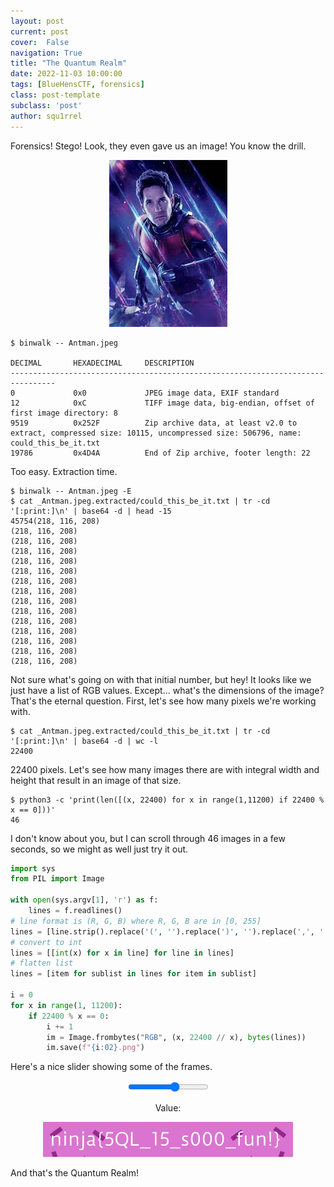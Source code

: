```yaml
---
layout: post
current: post
cover:  False
navigation: True
title: "The Quantum Realm"
date: 2022-11-03 10:00:00
tags: [BlueHensCTF, forensics]
class: post-template
subclass: 'post'
author: squ1rrel
---
```


Forensics! Stego! Look, they even gave us an image! You know the drill.

<center>
    <img src="/assets/bluehens/quantum/Antman.jpg" alt="Antman provided image">
</center>

```ShellSession
$ binwalk -- Antman.jpeg

DECIMAL       HEXADECIMAL     DESCRIPTION
--------------------------------------------------------------------------------
0             0x0             JPEG image data, EXIF standard
12            0xC             TIFF image data, big-endian, offset of first image directory: 8
9519          0x252F          Zip archive data, at least v2.0 to extract, compressed size: 10115, uncompressed size: 506796, name: could_this_be_it.txt
19786         0x4D4A          End of Zip archive, footer length: 22
```

Too easy.  Extraction time.

```ShellSession
$ binwalk -- Antman.jpeg -E
$ cat _Antman.jpeg.extracted/could_this_be_it.txt | tr -cd '[:print:]\n' | base64 -d | head -15
45754(218, 116, 208)
(218, 116, 208)
(218, 116, 208)
(218, 116, 208)
(218, 116, 208)
(218, 116, 208)
(218, 116, 208)
(218, 116, 208)
(218, 116, 208)
(218, 116, 208)
(218, 116, 208)
(218, 116, 208)
(218, 116, 208)
(218, 116, 208)
(218, 116, 208)
```

Not sure what's going on with that initial number, but hey!  It looks
like we just have a list of RGB values.  Except... what's the
dimensions of the image?  That's the eternal question.  First, let's
see how many pixels we're working with.

```ShellSession
$ cat _Antman.jpeg.extracted/could_this_be_it.txt | tr -cd '[:print:]\n' | base64 -d | wc -l
22400
```

22400 pixels.  Let's see how many images there are with integral width
and height that result in an image of that size.

```ShellSession
$ python3 -c 'print(len([(x, 22400) for x in range(1,11200) if 22400 % x == 0]))'
46
```

I don't know about you, but I can scroll through 46 images in a few
seconds, so we might as well just try it out.

```python
import sys
from PIL import Image

with open(sys.argv[1], 'r') as f:
    lines = f.readlines()
# line format is (R, G, B) where R, G, B are in [0, 255]
lines = [line.strip().replace('(', '').replace(')', '').replace(',', ' ').split() for line in lines]
# convert to int
lines = [[int(x) for x in line] for line in lines]
# flatten list
lines = [item for sublist in lines for item in sublist]

i = 0
for x in range(1, 11200):
    if 22400 % x == 0:
        i += 1
        im = Image.frombytes("RGB", (x, 22400 // x), bytes(lines))
        im.save(f"{i:02}.png")
```

Here's a nice slider showing some of the frames.

<center>
<div class="slider">
    <input type="range" min="20" max="40" value="32" class="slider" id="myRange">
    <p>Value: <span id="demo"></span></p>
</div>

<div class="image">
    <img id="image" src="/assets/bluehens/quantum/antman_frames/32.png" alt="Antman">
</div>

</center>

<script>
    const slider = document.getElementById("myRange");
    const output = document.getElementById("demo");
    output.innerHTML = slider.value;
    slider.oninput = function() {
        output.innerHTML = this.value;
        document.getElementById("image").src = `/assets/bluehens/quantum/antman_frames/` + this.value + ".png";
    }
</script>

And that's the Quantum Realm!
